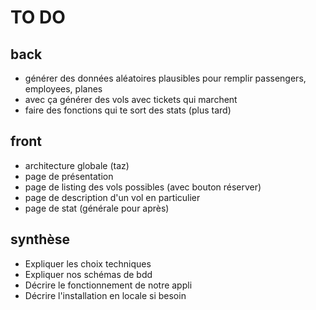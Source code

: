 # TO DO
 ## back
- générer des données aléatoires plausibles pour remplir passengers, employees, planes
- avec ça générer des vols avec tickets qui marchent
- faire des fonctions qui te sort des stats (plus tard)

## front
- architecture globale (taz)
- page de présentation 
- page de listing des vols possibles (avec bouton réserver)
- page de description d'un vol en particulier
- page de stat (générale pour après)

## synthèse 
- Expliquer les choix techniques
- Expliquer nos schémas de bdd
- Décrire le fonctionnement de notre appli
- Décrire l'installation en locale si besoin


